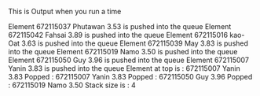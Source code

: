 This is Output when you run a time

Element 672115037 Phutawan 3.53 is pushed into the queue
Element 672115042 Fahsai 3.89 is pushed into the queue
Element 672115016 kao-Oat 3.63 is pushed into the queue
Element 672115039 May 3.83 is pushed into the queue
Element 672115019 Namo 3.50 is pushed into the queue
Element 672115050 Guy 3.96 is pushed into the queue
Element 672115007 Yanin 3.83 is pushed into the queue
Element at top is : 672115007 Yanin 3.83
Popped : 672115007 Yanin 3.83
Popped : 672115050 Guy 3.96
Popped : 672115019 Namo 3.50
Stack size is : 4

